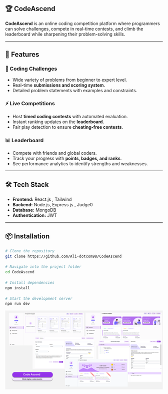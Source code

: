 ## 🏆 CodeAscend

**CodeAscend** is an online coding competition platform where programmers can solve challenges, compete in real-time contests, and climb the leaderboard while sharpening their problem-solving skills.

---

## 🚀 Features

### 🎯 Coding Challenges
- Wide variety of problems from beginner to expert level.
- Real-time **submissions and scoring system**.
- Detailed problem statements with examples and constraints.

### ⚡ Live Competitions
- Host **timed coding contests** with automated evaluation.
- Instant ranking updates on the **leaderboard**.
- Fair play detection to ensure **cheating-free contests**.

### 📊 Leaderboard
- Compete with friends and global coders.
- Track your progress with **points, badges, and ranks**.
- See performance analytics to identify strengths and weaknesses.



---
## 🛠️ Tech Stack
- **Frontend:** React.js , Tailwind 
- **Backend:** Node.js, Express.js , Judge0
- **Database:** MongoDB
- **Authentication:** JWT
---

## 📦 Installation

```bash
# Clone the repository
git clone https://github.com/Ali-dotcom98/CodeAscend

# Navigate into the project folder
cd CodeAscend

# Install dependencies
npm install

# Start the development server
npm run dev
```
![Untitled (1) (1)](https://github.com/Ali-dotcom98/CodeAscend/blob/main/CodeAscendMockup2.png?raw=true)

